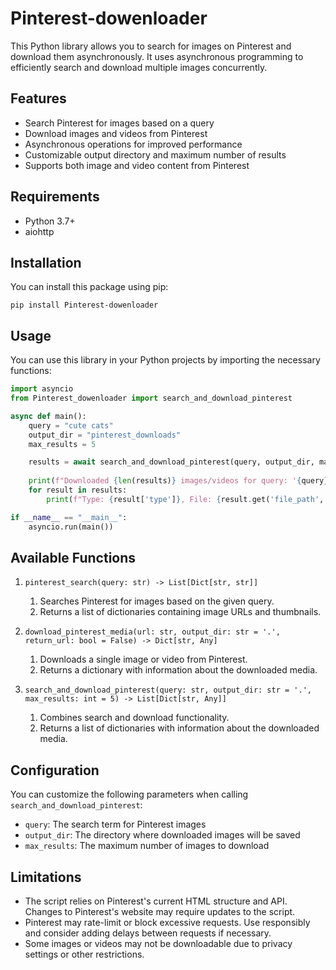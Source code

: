 
# Pinterest-dowenloader

This Python library allows you to search for images on Pinterest and download them asynchronously. It uses asynchronous programming to efficiently search and download multiple images concurrently.

## Features

- Search Pinterest for images based on a query
- Download images and videos from Pinterest
- Asynchronous operations for improved performance
- Customizable output directory and maximum number of results
- Supports both image and video content from Pinterest


## Requirements

- Python 3.7+
- aiohttp


## Installation

You can install this package using pip:

```shellscript
pip install Pinterest-dowenloader
```

## Usage

You can use this library in your Python projects by importing the necessary functions:

```python
import asyncio
from Pinterest_dowenloader import search_and_download_pinterest

async def main():
    query = "cute cats"
    output_dir = "pinterest_downloads"
    max_results = 5

    results = await search_and_download_pinterest(query, output_dir, max_results)
    
    print(f"Downloaded {len(results)} images/videos for query: '{query}'")
    for result in results:
        print(f"Type: {result['type']}, File: {result.get('file_path', result.get('url'))}")

if __name__ == "__main__":
    asyncio.run(main())
```

## Available Functions

1. `pinterest_search(query: str) -> List[Dict[str, str]]`

    1. Searches Pinterest for images based on the given query.
    2. Returns a list of dictionaries containing image URLs and thumbnails.

2. `download_pinterest_media(url: str, output_dir: str = '.', return_url: bool = False) -> Dict[str, Any]`

    1. Downloads a single image or video from Pinterest.
    2. Returns a dictionary with information about the downloaded media.

3. `search_and_download_pinterest(query: str, output_dir: str = '.', max_results: int = 5) -> List[Dict[str, Any]]`

    1. Combines search and download functionality.
    2. Returns a list of dictionaries with information about the downloaded media.


## Configuration

You can customize the following parameters when calling `search_and_download_pinterest`:

- `query`: The search term for Pinterest images
- `output_dir`: The directory where downloaded images will be saved
- `max_results`: The maximum number of images to download


## Limitations

- The script relies on Pinterest's current HTML structure and API. Changes to Pinterest's website may require updates to the script.
- Pinterest may rate-limit or block excessive requests. Use responsibly and consider adding delays between requests if necessary.
- Some images or videos may not be downloadable due to privacy settings or other restrictions.
